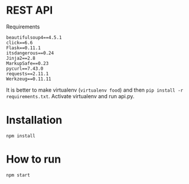 # REST API
Requirements
```
beautifulsoup4==4.5.1
click==6.6
Flask==0.11.1
itsdangerous==0.24
Jinja2==2.8
MarkupSafe==0.23
pycurl==7.43.0
requests==2.11.1
Werkzeug==0.11.11
```

It is better to make virtualenv (`virtualenv food`) and then `pip install -r requirements.txt`.
Activate virtualenv and run api.py.

# Installation
`npm install`

# How to run
`npm start`
